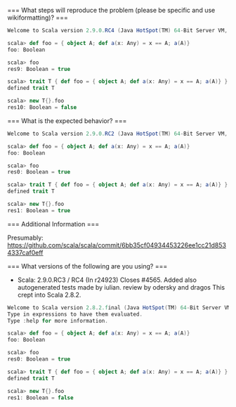=== What steps will reproduce the problem (please be specific and use wikiformatting)? ===
```scala
Welcome to Scala version 2.9.0.RC4 (Java HotSpot(TM) 64-Bit Server VM, Java 1.6.0_22).

scala> def foo = { object A; def a(x: Any) = x == A; a(A)}
foo: Boolean

scala> foo
res9: Boolean = true

scala> trait T { def foo = { object A; def a(x: Any) = x == A; a(A)} };
defined trait T

scala> new T{}.foo
res10: Boolean = false
```

=== What is the expected behavior? ===

```scala
Welcome to Scala version 2.9.0.RC2 (Java HotSpot(TM) 64-Bit Server VM, Java 1.6.0_22).

scala> def foo = { object A; def a(x: Any) = x == A; a(A)}
foo: Boolean

scala> foo
res0: Boolean = true

scala> trait T { def foo = { object A; def a(x: Any) = x == A; a(A)} };
defined trait T

scala> new T{}.foo
res1: Boolean = true
```

=== Additional Information ===
 
Presumably: https://github.com/scala/scala/commit/6bb35cf04934453226ee1cc21d8534337caf0eff


=== What versions of the following are you using? ===
  - Scala: 2.9.0.RC3 / RC4
(In r24923) Closes #4565. Added also autogenerated tests made by iulian. review by odersky and dragos
This crept into Scala 2.8.2.

```scala
Welcome to Scala version 2.8.2.final (Java HotSpot(TM) 64-Bit Server VM, Java 1.6.0_29).
Type in expressions to have them evaluated.
Type :help for more information.

scala> def foo = { object A; def a(x: Any) = x == A; a(A)}
foo: Boolean

scala> foo
res0: Boolean = true

scala> trait T { def foo = { object A; def a(x: Any) = x == A; a(A)} };
defined trait T

scala> new T{}.foo
res1: Boolean = false
```
